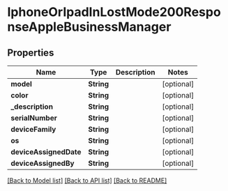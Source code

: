 # IphoneOrIpadInLostMode200ResponseAppleBusinessManager

## Properties
Name | Type | Description | Notes
------------ | ------------- | ------------- | -------------
**model** | **String** |  | [optional] 
**color** | **String** |  | [optional] 
**_description** | **String** |  | [optional] 
**serialNumber** | **String** |  | [optional] 
**deviceFamily** | **String** |  | [optional] 
**os** | **String** |  | [optional] 
**deviceAssignedDate** | **String** |  | [optional] 
**deviceAssignedBy** | **String** |  | [optional] 

[[Back to Model list]](../README.md#documentation-for-models) [[Back to API list]](../README.md#documentation-for-api-endpoints) [[Back to README]](../README.md)


